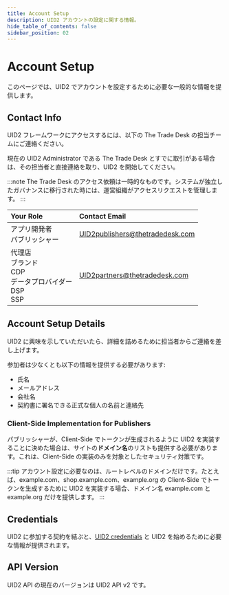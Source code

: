 ```yaml
---
title: Account Setup
description: UID2 アカウントの設定に関する情報。
hide_table_of_contents: false
sidebar_position: 02
---
```


# Account Setup

このページでは、UID2 でアカウントを設定するために必要な一般的な情報を提供します。

<!-- It includes:

* [Contact Info](#contact-info)
* [Account Setup](#account-setup-details)
* [Credentials](#credentials)
* [API Version](#api-version)
 -->
## Contact Info

UID2 フレームワークにアクセスするには、以下の The Trade Desk の担当チームにご連絡ください。

現在の UID2 Administrator である The Trade Desk とすでに取引がある場合は、その担当者と直接連絡を取り、UID2 を開始してください。

:::note
The Trade Desk のアクセス依頼は一時的なものです。システムが独立したガバナンスに移行された時には、運営組織がアクセスリクエストを管理します。
:::

| Your Role | Contact Email |
| :--- | :--- |
| アプリ開発者<br/>パブリッシャー                                  | UID2publishers@thetradedesk.com |
| 代理店<br/>ブランド<br/>CDP<br/>データプロバイダー<br/>DSP<br/>SSP | UID2partners@thetradedesk.com   |

## Account Setup Details

UID2 に興味を示していただいたら、詳細を詰めるために担当者からご連絡を差し上げます。

参加者は少なくとも以下の情報を提供する必要があります:
* 氏名
* メールアドレス
* 会社名
* 契約書に署名できる正式な個人の名前と連絡先

### Client-Side Implementation for Publishers

パブリッシャーが、Client-Side でトークンが生成されるように UID2 を実装することに決めた場合は、サイトの**ドメイン名**のリストも提供する必要があります。これは、Client-Side の実装のみを対象としたセキュリティ対策です。

:::tip
アカウント設定に必要なのは、ルートレベルのドメインだけです。たとえば、example.com、shop.example.com、example.org の Client-Side でトークンを生成するために UID2 を実装する場合、ドメイン名 example.com と example.org だけを提供します。
:::

## Credentials

UID2 に参加する契約を結ぶと、[UID2 credentials](gs-credentials.md) と UID2 を始めるために必要な情報が提供されます。

## API Version

UID2 API の現在のバージョンは UID2 API v2 です。
